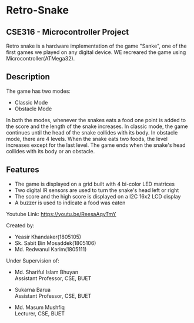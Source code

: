 # Retro-Snake
## CSE316 - Microcontroller Project

Retro snake is a hardware implementation of the game "Sanke", one of the first games we played on any digital device. WE recreared the game using Microcontroller(ATMega32).

## Description
The game has two modes:
- Classic Mode
- Obstacle Mode

In both the modes, whenever the snakes eats a food one point is added to the score and the length of the snake increases. In classic mode, the game continues until the head of the snake collides with its body. In obstacle mode, there are 4 levels. When the snake eats two foods, the level increases except for the last level. The game ends when the snake's head collides with its body or an obstacle.

## Features
- The game is displayed on a grid built with 4 bi-color LED matrices
- Two digital IR sensors are used to turn the snake's head left or right
- The score and the high score is displayed on a I2C 16x2 LCD display
- A buzzer is used to indicate a food was eaten

Youtube Link: https://youtu.be/ReesaAqyTmY

Created by:
- Yeasir Khandaker(1805105)
- Sk. Sabit Bin Mosaddek(1805106)
- Md. Redwanul Karim(1805111)

Under Supervision of:
- Md. Shariful Islam Bhuyan<br/>
  Assistant Professor, CSE, BUET
- Sukarna Barua<br/>
  Assistant Professor, CSE, BUET

- Md. Masum Mushfiq<br/>
  Lecturer, CSE, BUET

